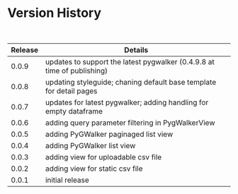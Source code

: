 # Version History

<br/>

| Release | Details | 
|----------|--------|
| 0.0.9 | updates to support the latest pygwalker (0.4.9.8 at time of publishing) |
| 0.0.8 | updating styleguide; chaning default base template for detail pages |
| 0.0.7 | updates for latest pygwalker; adding handling for empty dataframe |
| 0.0.6 | adding query parameter filtering in PygWalkerView |
| 0.0.5 | adding PyGWalker paginaged list view |
| 0.0.4 | adding PyGWalker list view |
| 0.0.3 | adding view for uploadable csv file |
| 0.0.2 | adding view for static csv file |
| 0.0.1 | initial release |

<br/>

